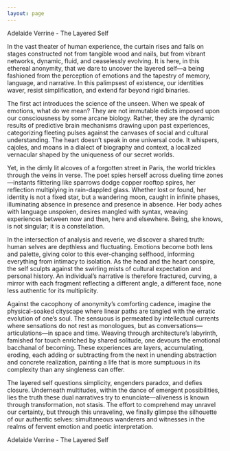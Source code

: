 ```yaml
---
layout: page
---
```

Adelaide Verrine - The Layered Self 

In the vast theater of human experience, the curtain rises and falls on stages constructed not from tangible wood and nails, but from vibrant networks, dynamic, fluid, and ceaselessly evolving. It is here, in this ethereal anonymity, that we dare to uncover the layered self—a being fashioned from the perception of emotions and the tapestry of memory, language, and narrative. In this palimpsest of existence, our identities waver, resist simplification, and extend far beyond rigid binaries.

The first act introduces the science of the unseen. When we speak of emotions, what do we mean? They are not immutable edicts imposed upon our consciousness by some arcane biology. Rather, they are the dynamic results of predictive brain mechanisms drawing upon past experiences, categorizing fleeting pulses against the canvases of social and cultural understanding. The heart doesn’t speak in one universal code. It whispers, cajoles, and moans in a dialect of biography and context, a localized vernacular shaped by the uniqueness of our secret worlds. 

Yet, in the dimly lit alcoves of a forgotten street in Paris, the world trickles through the veins in verse. The poet spies herself across dueling time zones—instants flittering like sparrows dodge copper rooftop spires, her reflection multiplying in rain-dappled glass. Whether lost or found, her identity is not a fixed star, but a wandering moon, caught in infinite phases, illuminating absence in presence and presence in absence. Her body aches with language unspoken, desires mangled with syntax, weaving experiences between now and then, here and elsewhere. Being, she knows, is not singular; it is a constellation.

In the intersection of analysis and reverie, we discover a shared truth: human selves are depthless and fluctuating. Emotions become both lens and palette, giving color to this ever-changing selfhood, informing everything from intimacy to isolation. As the head and the heart conspire, the self sculpts against the swirling mists of cultural expectation and personal history. An individual’s narrative is therefore fractured, curving, a mirror with each fragment reflecting a different angle, a different face, none less authentic for its multiplicity.

Against the cacophony of anonymity’s comforting cadence, imagine the physical-soaked cityscape where linear paths are tangled with the erratic evolution of one’s soul. The sensuous is permeated by intellectual currents where sensations do not rest as monologues, but as conversations—articulations—in space and time. Weaving through architecture’s labyrinth, famished for touch enriched by shared solitude, one devours the emotional bacchanal of becoming. These experiences are layers, accumulating, eroding, each adding or subtracting from the next in unending abstraction and concrete realization, painting a life that is more sumptuous in its complexity than any singleness can offer.

The layered self questions simplicity, engenders paradox, and defies closure. Underneath multitudes, within the dance of emergent possibilities, lies the truth these dual narratives try to enunciate—aliveness is known through transformation, not stasis. The effort to comprehend may unravel our certainty, but through this unraveling, we finally glimpse the silhouette of our authentic selves: simultaneous wanderers and witnesses in the realms of fervent emotion and poetic interpretation.

Adelaide Verrine - The Layered Self